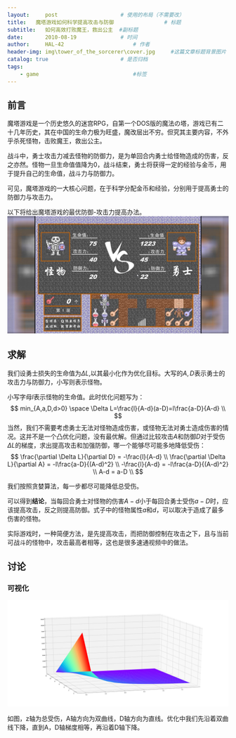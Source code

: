 ```yaml
---
layout:     post   				    # 使用的布局（不需要改）
title:   魔塔游戏如何科学提高攻击与防御   				# 标题 
subtitle:   如何高效打败魔王，救出公主  #副标题
date:       2010-08-19 				# 时间
author:     HAL-42 						# 作者
header-img: img\tower_of_the_sorcerer\cover.jpg 	#这篇文章标题背景图片
catalog: true 						# 是否归档
tags: 
    - game								#标签
---
```

## 前言

魔塔游戏是一个历史悠久的迷宫RPG，自第一个DOS版的魔法の塔，游戏已有二十几年历史，其在中国的生命力极为旺盛，魔改层出不穷。但究其主要内容，不外乎杀死怪物，击败魔王，救出公主。

战斗中，勇士攻击力减去怪物的防御力，是为单回合内勇士给怪物造成的伤害，反之亦然。怪物一旦生命值值降为0，战斗结束，勇士将获得一定的经验与金币，用于提升自己的生命值，战斗力与防御力。

可见，魔塔游戏的一大核心问题，在于科学分配金币和经验，分别用于提高勇士的防御力与攻击力。

以下将给出魔塔游戏的最优防御-攻击力提高办法。
![cover](../img/tower_of_the_sorcerer/cover.jpg)



## 求解

我们设勇士损失的生命值为$\Delta L$,以其最小化作为优化目标。大写的$A,D$表示勇士的攻击力与防御力，小写则表示怪物。

小写字母$l$表示怪物的生命值。此时优化问题写为：
$$
min_{A,a,D,d>0} \space \Delta L=\frac{l}{A-d}(a-D)=l\frac{a-D}{A-d} \\
$$
当然，我们不需要考虑勇士无法对怪物造成伤害，或怪物无法对勇士造成伤害的情况。这并不是一个凸优化问题，没有最优解。但通过比较攻击$A$和防御$D$对于受伤$\Delta L$的梯度，求出提高攻击和加强防御，哪一个能够尽可能多地降低受伤：
$$
\frac{\partial \Delta L}{\partial D} = -\frac{l}{A-d} \\
\frac{\partial \Delta L}{\partial A} = -l\frac{a-D}{(A-d)^2} \\
-\frac{l}{A-d} = -l\frac{a-D}{(A-d)^2} \\
A-d = a-D \\
$$

我们按照贪婪算法，每一步都尽可能降低总受伤。

可以得到**结论**，当每回合勇士对怪物的伤害$A-d$小于每回合勇士受伤$a-D$时，应该提高攻击，反之则提高防御。式子中的怪物属性$a$和$d$，可以取决于造成了最多伤害的怪物。

实际游戏时，一种简便方法，是先提高攻击，而把防御控制在攻击之下，且与当前可战斗的怪物中，攻击最高者相等，这也是很多速通视频中的做法。

## 讨论

### 可视化

![surface](../img/tower_of_the_sorcerer/surface.png)

如图，z轴为总受伤，A轴方向为双曲线，D轴方向为直线。优化中我们先沿着双曲线下降，直到A，D轴梯度相等，再沿着D轴下降。